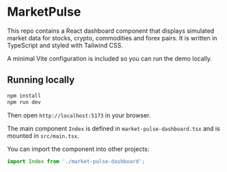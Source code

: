 # MarketPulse

This repo contains a React dashboard component that displays simulated market data for stocks, crypto, commodities and forex pairs. It is written in TypeScript and styled with Tailwind CSS.

A minimal Vite configuration is included so you can run the demo locally.

## Running locally

```bash
npm install
npm run dev
```

Then open `http://localhost:5173` in your browser.

The main component `Index` is defined in `market-pulse-dashboard.tsx` and is mounted in `src/main.tsx`.

You can import the component into other projects:

```ts
import Index from './market-pulse-dashboard';
```
